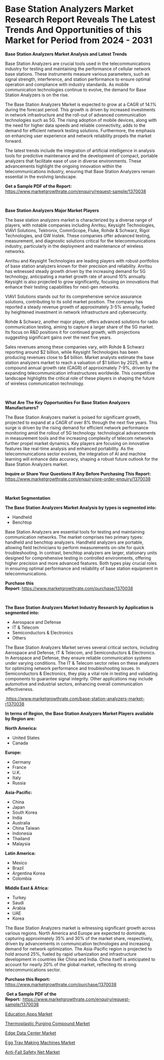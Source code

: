 <p><h1>Base Station Analyzers Market Research Report Reveals The Latest Trends And Opportunities of this Market for Period from 2024 - 2031</h1></p><p><strong>Base Station Analyzers Market Analysis and Latest Trends</strong></p>
<p><p>Base Station Analyzers are crucial tools used in the telecommunications industry for testing and maintaining the performance of cellular network base stations. These instruments measure various parameters, such as signal strength, interference, and station performance to ensure optimal operation and compliance with industry standards. As mobile communication technologies continue to evolve, the demand for Base Station Analyzers is on the rise.</p><p>The Base Station Analyzers Market is expected to grow at a CAGR of 14.1% during the forecast period. This growth is driven by increased investments in network infrastructure and the roll-out of advanced communication technologies such as 5G. The rising adoption of mobile devices, along with the need for higher data speeds and reliable connectivity, adds to the demand for efficient network testing solutions. Furthermore, the emphasis on enhancing user experience and network reliability propels the market forward. </p><p>The latest trends include the integration of artificial intelligence in analysis tools for predictive maintenance and the development of compact, portable analyzers that facilitate ease of use in diverse environments. These advancements highlight the ongoing innovation within the telecommunications industry, ensuring that Base Station Analyzers remain essential in the evolving landscape.</p></p>
<p><strong>Get a Sample PDF of the Report:&nbsp;</strong> <a href="https://www.marketgrowthrate.com/enquiry/request-sample/1370038">https://www.marketgrowthrate.com/enquiry/request-sample/1370038</a></p>
<p>&nbsp;</p>
<p><strong>Base Station Analyzers Major Market Players</strong></p>
<p><p>The base station analyzers market is characterized by a diverse range of players, with notable companies including Anritsu, Keysight Technologies, VIAVI Solutions, Tektronix, CommScope, Fluke, Rohde & Schwarz, Rigol Technologies, and GW Instek. These companies offer advanced testing, measurement, and diagnostic solutions critical for the telecommunications industry, particularly in the deployment and maintenance of wireless networks.</p><p>Anritsu and Keysight Technologies are leading players with robust portfolios of base station analyzers known for their precision and reliability. Anritsu has witnessed steady growth driven by the increasing demand for 5G technology, anticipating a market growth rate of around 10% annually. Keysight is also projected to grow significantly, focusing on innovations that enhance their testing capabilities for next-gen networks.</p><p>VIAVI Solutions stands out for its comprehensive service assurance solutions, contributing to its solid market position. The company has reported a steady revenue growth of approximately 3-5% annually, fueled by heightened investment in network infrastructure and cybersecurity.</p><p>Rohde & Schwarz, another major player, offers advanced solutions for radio communication testing, aiming to capture a larger share of the 5G market. Its focus on R&D positions it for continued growth, with projections suggesting significant gains over the next five years.</p><p>Sales revenues among these companies vary, with Rohde & Schwarz reporting around $2 billion, while Keysight Technologies has been producing revenues close to $4 billion. Market analysts estimate the base station analyzers market to reach a valuation of $1 billion by 2025, with a compound annual growth rate (CAGR) of approximately 7-9%, driven by the expanding telecommunication infrastructures worldwide. This competitive landscape highlights the critical role of these players in shaping the future of wireless communication technology.</p></p>
<p>&nbsp;</p>
<p><strong>What Are The Key Opportunities For Base Station Analyzers Manufacturers?</strong></p>
<p><p>The Base Station Analyzers market is poised for significant growth, projected to expand at a CAGR of over 8% through the next five years. This surge is driven by the rising demand for efficient network performance monitoring amid the rollout of 5G technology. technological advancements in measurement tools and the increasing complexity of telecom networks further propel market dynamics. Key players are focusing on innovative features like real-time analysis and enhanced portability. As the telecommunications sector evolves, the integration of AI and machine learning will enhance data accuracy, shaping a robust future outlook for the Base Station Analyzers market.</p></p>
<p><strong>Inquire or Share Your Questions If Any Before Purchasing This Report:</strong> <a href="https://www.marketgrowthrate.com/enquiry/pre-order-enquiry/1370038">https://www.marketgrowthrate.com/enquiry/pre-order-enquiry/1370038</a></p>
<p>&nbsp;</p>
<p><strong>Market Segmentation</strong></p>
<p><strong>The Base Station Analyzers Market Analysis by types is segmented into:</strong></p>
<p><ul><li>Handheld</li><li>Benchtop</li></ul></p>
<p><p>Base Station Analyzers are essential tools for testing and maintaining communication networks. The market comprises two primary types: handheld and benchtop analyzers. Handheld analyzers are portable, allowing field technicians to perform measurements on-site for quick troubleshooting. In contrast, benchtop analyzers are larger, stationary units designed for comprehensive testing in controlled environments, offering higher precision and more advanced features. Both types play crucial roles in ensuring optimal performance and reliability of base station equipment in telecommunications.</p></p>
<p><strong>Purchase this Report:&nbsp;</strong><a href="https://www.marketgrowthrate.com/purchase/1370038">https://www.marketgrowthrate.com/purchase/1370038</a></p>
<p>&nbsp;</p>
<p><strong>The Base Station Analyzers Market Industry Research by Application is segmented into:</strong></p>
<p><ul><li>Aerospace and Defense</li><li>IT & Telecom</li><li>Semiconductors & Electronics</li><li>Others</li></ul></p>
<p><p>The Base Station Analyzers Market serves several critical sectors, including Aerospace and Defense, IT & Telecom, and Semiconductors & Electronics. In Aerospace and Defense, they ensure reliable communication systems under varying conditions. The IT & Telecom sector relies on these analyzers for optimizing network performance and troubleshooting issues. In Semiconductors & Electronics, they play a vital role in testing and validating components to guarantee signal integrity. Other applications may include automotive and industrial sectors, enhancing overall communication effectiveness.</p></p>
<p><a href="https://www.marketgrowthrate.com/base-station-analyzers-market-r1370038">&nbsp;https://www.marketgrowthrate.com/base-station-analyzers-market-r1370038</a></p>
<p><strong>In terms of Region, the Base Station Analyzers Market Players available by Region are:</strong></p>
<p>
    <p> <strong> North America: </strong>
        <ul>
            <li>United States</li>
            <li>Canada</li>
        </ul>
        </p> 
    <p> <strong> Europe: </strong>
        <ul>
            <li>Germany</li>
            <li>France</li>
            <li>U.K.</li>
            <li>Italy</li>
            <li>Russia</li>
        </ul>
        </p> 
    <p> <strong> Asia-Pacific: </strong>
        <ul>
            <li>China</li>
            <li>Japan</li>
            <li>South Korea</li>
            <li>India</li>
            <li>Australia</li>
            <li>China Taiwan</li>
            <li>Indonesia</li>
            <li>Thailand</li>
            <li>Malaysia</li>
        </ul>
        </p> 
    <p> <strong> Latin America: </strong>
        <ul>
            <li>Mexico</li>
            <li>Brazil</li>
            <li>Argentina Korea</li>
            <li>Colombia</li>
        </ul>
        </p> 
    <p> <strong> Middle East & Africa: </strong>
        <ul>
            <li>Turkey</li>
            <li>Saudi</li>
            <li>Arabia</li>
            <li>UAE</li>
            <li>Korea</li>
        </ul>
    </p>
    </p>
<p><p>The Base Station Analyzers market is witnessing significant growth across various regions. North America and Europe are expected to dominate, capturing approximately 35% and 30% of the market share, respectively, driven by advancements in communication technologies and increasing demand for network optimization. The Asia-Pacific region is projected to hold around 25%, fueled by rapid urbanization and infrastructure development in countries like China and India. China itself is anticipated to account for nearly 20% of the global market, reflecting its strong telecommunications sector.</p></p>
<p><strong>Purchase this Report: </strong><a href="https://www.marketgrowthrate.com/purchase/1370038">https://www.marketgrowthrate.com/purchase/1370038</a></p>
<p>&nbsp;<strong>Get a Sample PDF of the Report:&nbsp;&nbsp;</strong><a href="https://www.marketgrowthrate.com/enquiry/request-sample/1370038">https://www.marketgrowthrate.com/enquiry/request-sample/1370038</a></p>
<p><strong></strong></p>
<p><p><a href="https://www.linkedin.com/pulse/education-apps-market-research-report-includes-analysis-size-share-ermxc">Education Apps Market</a></p><p><a href="https://medium.com/@eiehrdy77/thermoplastic-purging-compound-market-emerging-trends-and-future-prospects-for-period-from-2024-to-de5bb1e8fd2d?postPublishedType=repub">Thermoplastic Purging Compound Market</a></p><p><a href="https://www.linkedin.com/pulse/edge-data-center-market-research-report-exploring-size-5s7ec">Edge Data Center Market</a></p><p><a href="https://github.com/ParvinKhatun77/Market-Research-Report-List-1/blob/main/egg-tray-making-machines-market.md">Egg Tray Making Machines Market</a></p><p><a href="https://issuu.com/reportprime-2/docs/anti-fall-safety-net-market-size-20_bbfde3e930d74b">Anti-Fall Safety Net Market</a></p></p>